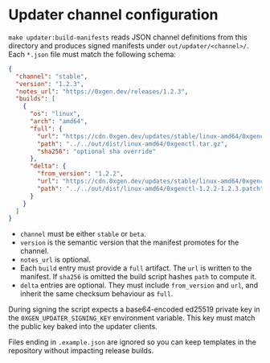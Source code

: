 # Updater channel configuration

`make updater:build-manifests` reads JSON channel definitions from this
directory and produces signed manifests under `out/updater/<channel>/`. Each
`*.json` file must match the following schema:

```json
{
  "channel": "stable",
  "version": "1.2.3",
  "notes_url": "https://0xgen.dev/releases/1.2.3",
  "builds": [
    {
      "os": "linux",
      "arch": "amd64",
      "full": {
        "url": "https://cdn.0xgen.dev/updates/stable/linux-amd64/0xgenctl.tar.gz",
        "path": "../../out/dist/linux-amd64/0xgenctl.tar.gz",
        "sha256": "optional sha override"
      },
      "delta": {
        "from_version": "1.2.2",
        "url": "https://cdn.0xgen.dev/updates/stable/linux-amd64/0xgenctl-1.2.2-1.2.3.patch",
        "path": "../../out/dist/linux-amd64/0xgenctl-1.2.2-1.2.3.patch"
      }
    }
  ]
}
```

- `channel` must be either `stable` or `beta`.
- `version` is the semantic version that the manifest promotes for the channel.
- `notes_url` is optional.
- Each `build` entry must provide a `full` artifact. The `url` is written to the
  manifest. If `sha256` is omitted the build script hashes `path` to compute it.
- `delta` entries are optional. They must include `from_version` and `url`, and
  inherit the same checksum behaviour as `full`.

During signing the script expects a base64-encoded ed25519 private key in the
`0XGEN_UPDATER_SIGNING_KEY` environment variable. This key must match the public
key baked into the updater clients.

Files ending in `.example.json` are ignored so you can keep templates in the
repository without impacting release builds.
